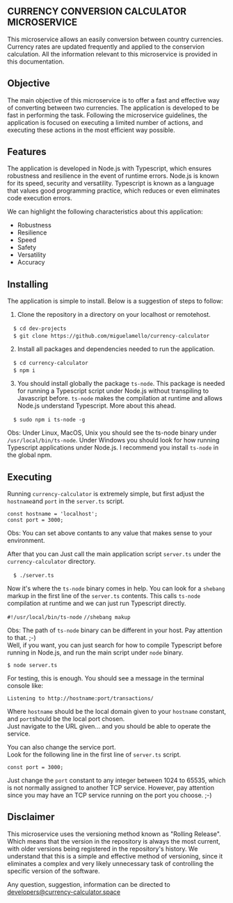 ## CURRENCY CONVERSION CALCULATOR MICROSERVICE

This microservice allows an easily conversion between country currencies. Currency rates are updated frequently and applied to the conservion calculation. All the information relevant to 
this microservice is provided in this documentation. 

## Objective

The main objective of this microservice is to offer a fast and effective way of converting between two currencies. The application is developed to be fast in performing the task. Following the microservice guidelines, the application is focused on executing a limited number of actions, and executing these actions in the most efficient way possible.

## Features

The application is developed in Node.js with Typescript, which ensures robustness and resilience in the event of runtime errors. Node.js is known for its speed, security and versatility. Typescript is known as a language that values good programming practice, which reduces or even eliminates code execution errors.

We can highlight the following characteristics about this application:

* Robustness
* Resilience
* Speed
* Safety
* Versatility
* Accuracy

## Installing

The application is simple to install. Below is a suggestion of steps to follow:

1) Clone the repository in a directory on your localhost or remotehost.

&emsp;`$ cd dev-projects` <br>
&emsp;`$ git clone https://github.com/miguelamello/currency-calculator` <br>

2) Install all packages and dependencies needed to run the application.

&emsp;`$ cd currency-calculator` <br>
&emsp;`$ npm i` <br>

3) You should install globally the package `ts-node`. 
This package is needed for running a Typescript script under Node.js without transpiling to Javascript before. `ts-node` makes the compilation at runtime and allows Node.js understand Typescript.
More about this ahead.

&emsp;`$ sudo npm i ts-node -g` <br> 

Obs: Under Linux, MacOS, Unix you should see the ts-node binary under `/usr/local/bin/ts-node`. Under Windows you should look for how running Typescript applications under Node.js. I recommend you install `ts-node` in the global npm. 

## Executing

Running `currency-calculator` is extremely simple, but first adjust the `hostname`and `port` in the `server.ts` script. 

`const hostname = 'localhost';` <br>
`const port = 3000;`

Obs: You can set above contants to any value that makes sense to your environment.

After that you can Just call the main application script `server.ts` under the `currency-calculator` directory. 

&emsp;`$ ./server.ts` <br>

Now it's where the `ts-node` binary comes in help. You can look for a `shebang` markup in the first line of the `server.ts` contents. This calls `ts-node` compilation at runtime and we can just run Typescript directly. 

`#!/usr/local/bin/ts-node` `//shebang makup`

Obs: The path of `ts-node` binary can be different in your host. Pay attention to that. ;-)<br>
Well, if you want, you can just search for how to compile Typescript before running in Node.js, and run the main script under `node` binary. 

`$ node server.ts` 

For testing, this is enough. You should see a message in the terminal console like:

`Listening to http://hostname:port/transactions/`

Where `hostname` should be the local domain given to your `hostname` constant, and `port`should be the local port chosen.<br>
Just navigate to the URL given... and you should be able to operate the service.<br>

You can also change the service port.<br>
Look for the following line in the first line of `server.ts` script.<br>

`const port = 3000;`

Just change the `port` constant to any integer between 1024 to 65535, which is not normally assigned to another TCP service. However, pay attention since you may have an TCP service running on the port you choose. ;-)

## Disclaimer

This microservice uses the versioning method known as "Rolling Release". Which means that the version in the repository is always the most current, with older versions being registered in the repository's history. We understand that this is a simple and effective method of versioning, since it eliminates a complex and very likely unnecessary task of controlling the specific version of the software.

Any question, suggestion, information can be directed to developers@currency-calculator.space

